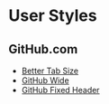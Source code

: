 # User Styles

## GitHub.com

- [Better Tab Size](https://userstyles.org/styles/70979/github-better-sized-tabs-in-code)
- [GitHub Wide](https://userstyles.org/styles/108591/github-wide)
- [GitHub Fixed Header](https://userstyles.org/styles/124438/github-fixed-header)
